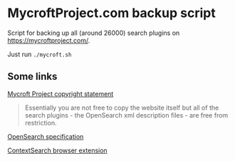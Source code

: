 # MycroftProject.com backup script

Script for backing up all (around 26000) search plugins on https://mycroftproject.com/.

Just run `./mycroft.sh`

## Some links

[Mycroft Project copyright statement](https://mycroftproject.com/copyright.html)

> Essentially you are not free to copy the website itself but all of the search plugins - the OpenSearch xml description files - are free from restriction.

[OpenSearch specification](https://github.com/dewitt/opensearch)

[ContextSearch browser extension](https://addons.mozilla.org/firefox/addon/contextsearch-web-ext/)
